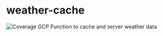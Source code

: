 # weather-cache
![Coverage](https://img.shields.io/badge/Coverage-0.0%25-red)
GCP Function to cache and server weather data
